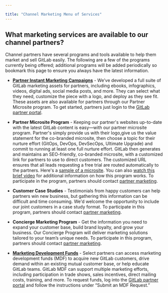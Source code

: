 ```yaml
---

title: "Channel Marketing Menu of Services"
---
```








## What marketing services are available to our channel partners?

Channel partners have several programs and tools available to help them market and sell GitLab easily. The following are a few of the programs currently being offered; additional programs will be added periodically so bookmark this page to ensure you always have the latest information.

- **[Partner Instant Marketing Campaigns](https://about.gitlab.com/handbook/marketing/channel-marketing/instant-campaigns/)** - Weʼve developed a full suite of GitLab marketing assets for partners, including ebooks, infographics, videos, digital ads, social media posts, and more. They can select what they need, customize the piece with a logo, and deploy as they see fit. These assets are also available for partners through our Partner Microsite program. To get started, partners just login to the [GitLab partner portal](https://partners.gitlab.com/english/).

- **Partner Microsite Program** - Keeping our partner's websites up-to-date with the latest GitLab content is easy—with our partner microsite program. Partner's simply provide us with their logo,give us the value statement for the co-branded microsite, then choose a topic for their nurture effort (GitOps, DevOps, DevSecOps, Ultimate Upgrade) and commit to running at least one full nurture effort. GitLab then generates and maintains an SEO-friendly, co-branded microsite, with a customized link for partners to use to direct customers. The customized URL ensures that all leads requesting a free trial are routed automatically to the partners. Here's a [sample of a microsite](https://learn.gitlab.com/gitlab-partner?utm_partnerid=insertID). You can also [watch this brief video](https://player.vimeo.com/video/676110066?h=a1f6bbbe0752zm/view?usp=sharing) for additional information on how this program works. To participate in the program, partners should contact [partner marketing](mailto:Partner-Marketing@gitlab.com).

- **Customer Case Studies** - Testimonials from happy customers can help partners win new business, but gathering this information can be difficult and time consuming. We'd welcome the opportunity to include our joint customers in a case study format. To participate in this program, partners should contact [partner marketing](mailto:Partner-Marketing@gitlab.com).

- **Concierge Marketing Program** - Get the information you need to expand your customer base, build brand loyalty, and grow your business. Our Concierge Program will deliver marketing solutions tailored to your teamʼs unique needs. To participate in this program, partners should contact [partner marketing](mailto:Partner-Marketing@gitlab.com).

- **[Marketing Development Funds](https://about.gitlab.com/handbook/marketing/channel-marketing/#requesting-mdf-funds)** - Select partners can access marketing development funds (MDF) to acquire new GitLab customers, drive demand within an existing mutual customer base, or help educate GitLab teams. GitLab MDF can support multiple marketing efforts, including participation in trade shows, sales incentives, direct mailing costs, training, and more. To request funds, log into the [GitLab partner portal](https://partners.gitlab.com/english/) and follow the instructions under “Submit an MDF Request.”
